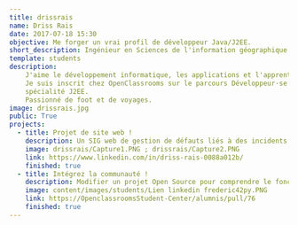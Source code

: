 ```yaml
---
title: drissrais
name: Driss Rais
date: 2017-07-18 15:30
objective: Me forger un vrai profil de développeur Java/J2EE.
short_description: Ingénieur en Sciences de l'information géographique. 
template: students
description:
    J'aime le développement informatique, les applications et l'apprentissage. 
    Je suis inscrit chez OpenClassrooms sur le parcours Développeur·se d'Application Java 
    spécialité J2EE.
    Passionné de foot et de voyages.
image: drissrais.jpg
public: True
projects:
  - title: Projet de site web !
    description: Un SIG web de gestion de défauts liés à des incidents du réseau télécom.
    image: drissrais/Capture1.PNG ; drissrais/Capture2.PNG
    link: https://www.linkedin.com/in/driss-rais-0088a012b/
    finished: true
  - title: Intégrez la communauté !
    description: Modifier un projet Open Source pour comprendre le fonctionnement de Git, de Github et des pull requests. 
    image: content/images/students/Lien linkedin frederic42py.PNG
    link: https://OpenclassroomsStudent-Center/alumnis/pull/76
    finished: true
---
```

